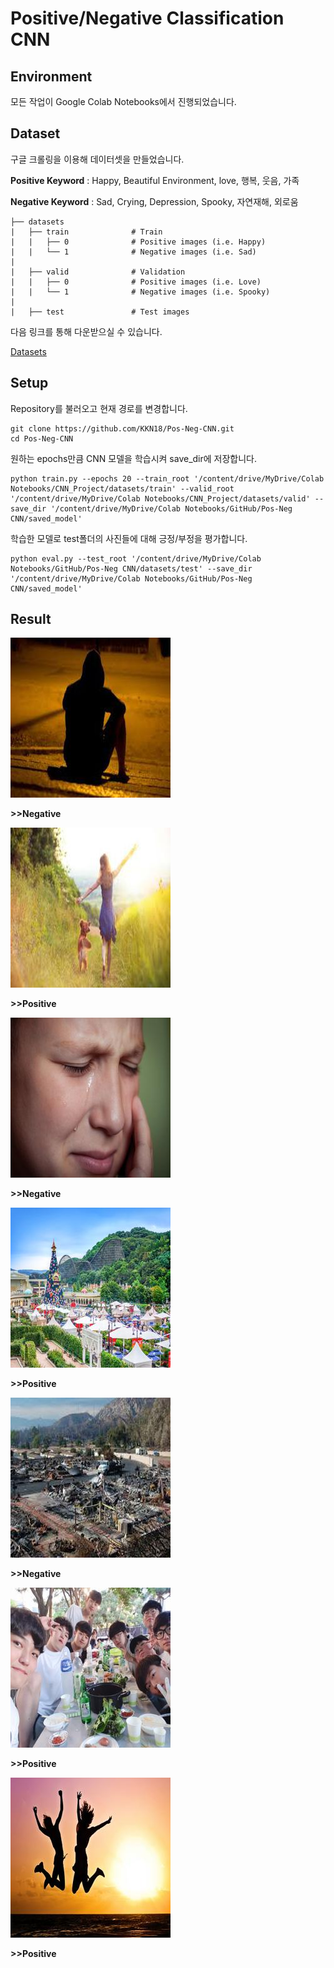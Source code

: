 # Positive/Negative Classification CNN

## Environment
모든 작업이 Google Colab Notebooks에서 진행되었습니다. 

## Dataset
구글 크롤링을 이용해 데이터셋을 만들었습니다.

**Positive Keyword** : Happy, Beautiful Environment, love, 행복, 웃음, 가족

**Negative Keyword** : Sad, Crying, Depression, Spooky, 자연재해, 외로움


    ├── datasets
    |   ├── train              # Train
    |   |   ├── 0              # Positive images (i.e. Happy)
    |   |   └── 1              # Negative images (i.e. Sad)
    |  
    |   ├── valid              # Validation
    |   |   ├── 0              # Positive images (i.e. Love)
    |   |   └── 1              # Negative images (i.e. Spooky)
    | 
    |   ├── test               # Test images

다음 링크를 통해 다운받으실 수 있습니다.

[Datasets](https://drive.google.com/drive/folders/14hvvYNGkppzlFY7WcNSp_wj9gpH9Uj1-?usp=sharing) 



## Setup
Repository를 불러오고 현재 경로를 변경합니다.

    git clone https://github.com/KKN18/Pos-Neg-CNN.git
    cd Pos-Neg-CNN

원하는 epochs만큼 CNN 모델을 학습시켜 save_dir에 저장합니다.

    python train.py --epochs 20 --train_root '/content/drive/MyDrive/Colab Notebooks/CNN_Project/datasets/train' --valid_root '/content/drive/MyDrive/Colab Notebooks/CNN_Project/datasets/valid' --save_dir '/content/drive/MyDrive/Colab Notebooks/GitHub/Pos-Neg CNN/saved_model'
    
학습한 모델로 test폴더의 사진들에 대해 긍정/부정을 평가합니다.

    python eval.py --test_root '/content/drive/MyDrive/Colab Notebooks/GitHub/Pos-Neg CNN/datasets/test' --save_dir '/content/drive/MyDrive/Colab Notebooks/GitHub/Pos-Neg CNN/saved_model'

## Result
<img src = "https://github.com/KKN18/Pos-Neg-CNN/blob/main/test/1.jpg">

**>>Negative**

<img src = "https://github.com/KKN18/Pos-Neg-CNN/blob/main/test/2.jpg">

**>>Positive**

<img src = "https://github.com/KKN18/Pos-Neg-CNN/blob/main/test/3.jpg">

**>>Negative**

<img src = "https://github.com/KKN18/Pos-Neg-CNN/blob/main/test/4.jpg">

**>>Positive**

<img src = "https://github.com/KKN18/Pos-Neg-CNN/blob/main/test/5.jpg">

**>>Negative**

<img src = "https://github.com/KKN18/Pos-Neg-CNN/blob/main/test/6.jpg">

**>>Positive**

<img src = "https://github.com/KKN18/Pos-Neg-CNN/blob/main/test/7.jpg">

**>>Positive**
